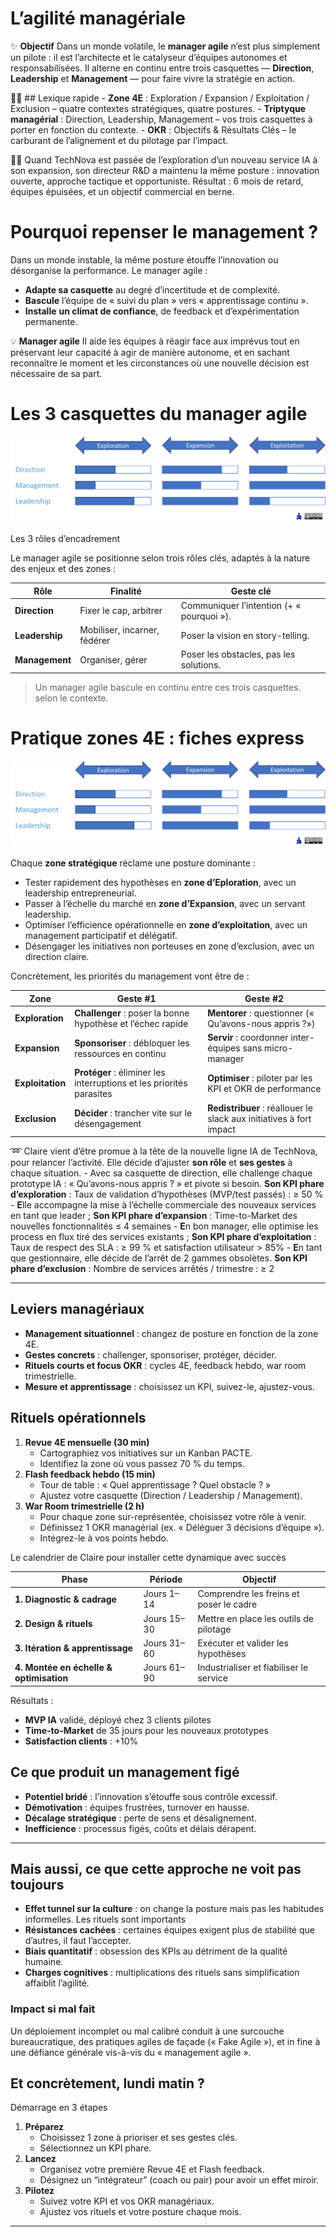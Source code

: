 # L’agilité managériale



✨ **Objectif** Dans un monde volatile, le **manager agile** n’est plus simplement un pilote : il est l’architecte et le catalyseur d’équipes autonomes et responsabilisées. Il alterne en continu entre trois casquettes — **Direction**, **Leadership** et **Management** — pour faire vivre la stratégie en action.

🧑‍🎓 ## Lexique rapide - **Zone 4E** : Exploration / Expansion / Exploitation / Exclusion – quatre contextes stratégiques, quatre postures. - **Triptyque managérial** : Direction, Leadership, Management – vos trois casquettes à porter en fonction du contexte. - **OKR** : Objectifs & Résultats Clés – le carburant de l’alignement et du pilotage par l’impact.

🧑‍🎓 Quand TechNova est passée de l’exploration d’un nouveau service IA à son expansion, son directeur R&D a maintenu la même posture : innovation ouverte, approche tactique et opportuniste. Résultat : 6 mois de retard, équipes épuisées, et un objectif commercial en berne.

# Pourquoi repenser le management ?

Dans un monde instable, la même posture étouffe l’innovation ou désorganise la performance. Le manager agile :

- **Adapte sa casquette** au degré d’incertitude et de complexité.
- **Bascule** l’équipe de « suivi du plan » vers « apprentissage continu ».
- **Installe** **un climat de confiance**, de feedback et d’expérimentation permanente.

💡 **Manager agile** Il aide les équipes à réagir face aux imprévus tout en préservant leur capacité à agir de manière autonome, et en sachant reconnaître le moment et les circonstances où une nouvelle décision est nécessaire de sa part.

# Les 3 casquettes du manager agile

![Les 3 rôles d’encadrement](image.png)

Les 3 rôles d’encadrement

Le manager agile se positionne selon trois rôles clés, adaptés à la nature des enjeux et des zones :

| Rôle | Finalité | Geste clé |
| --- | --- | --- |
| **Direction** | Fixer le cap, arbitrer | Communiquer l’intention (+ « pourquoi »). |
| **Leadership** | Mobiliser, incarner, fédérer | Poser la vision en story-telling. |
| **Management** | Organiser, gérer | Poser les obstacles, pas les solutions. |

> Un manager agile bascule en continu entre ces trois casquettes. selon le contexte.
> 

# Pratique zones 4E : fiches express

![image.png](image.png)

Chaque **zone stratégique** réclame une posture dominante :

- Tester rapidement des hypothèses en **zone d’Eploration**, avec un leadership entrepreneurial.
- Passer à l’échelle du marché en **zone d’Expansion**, avec un servant leadership.
- Optimiser l’efficience opérationnelle en **zone d’exploitation**, avec un management participatif et délégatif.
- Désengager les initiatives non porteuses en zone d’exclusion, avec un direction claire.

Concrètement, les priorités du management vont être de :

| Zone | Geste #1 | Geste #2 |
| --- | --- | --- |
| **Exploration** | **Challenger** : poser la bonne hypothèse et l’échec rapide | **Mentorer** : questionner (« Qu’avons-nous appris ?») |
| **Expansion** | **Sponsoriser** : débloquer les ressources en continu | **Servir** : coordonner inter-équipes sans micro-manager |
| **Exploitation** | **Protéger** : éliminer les interruptions et les priorités parasites | **Optimiser** : piloter par les KPI et OKR de performance |
| **Exclusion** | **Décider** : trancher vite sur le désengagement | **Redistribuer** : réallouer le slack aux initiatives à fort impact |

➿ Claire vient d’être promue à la tête de la nouvelle ligne IA de TechNova, pour relancer l’activité. Elle décide d’ajuster **son rôle** et **ses gestes** à chaque situation. - Avec sa casquette de direction, elle challenge chaque prototype IA : « Qu’avons-nous appris ? » et pivote si besoin. **Son KPI phare d’exploration** : Taux de validation d’hypothèses (MVP/test passés) : ≥ 50 % - **E**lle accompagne la mise à l’échelle commerciale des nouveaux services en tant que leader ; **Son KPI phare d’expansion** : Time-to-Market des nouvelles fonctionnalités ≤ 4 semaines - **E**n bon manager, elle optimise les process en flux tiré des services existants ; **Son KPI phare d’exploitation** : Taux de respect des SLA : ≥ 99 % et satisfaction utilisateur > 85% - **E**n tant que gestionnaire, elle décide de l’arrêt de 2 gammes obsolètes. **Son KPI phare d’exclusion** : Nombre de services arrêtés / trimestre : ≥ 2

---

## Leviers managériaux

- **Management situationnel** : changez de posture en fonction de la zone 4E.
- **Gestes concrets** : challenger, sponsoriser, protéger, décider.
- **Rituels courts et focus OKR** : cycles 4E, feedback hebdo, war room trimestrielle.
- **Mesure et apprentissage** : choisissez un KPI, suivez-le, ajustez-vous.

## Rituels opérationnels

1. **Revue 4E mensuelle (30 min)**
    - Cartographiez vos initiatives sur un Kanban PACTE.
    - Identifiez la zone où vous passez 70 % du temps.
2. **Flash feedback hebdo (15 min)**
    - Tour de table : « Quel apprentissage ? Quel obstacle ? »
    - Ajustez votre casquette (Direction / Leadership / Management).
3. **War Room trimestrielle (2 h)**
    - Pour chaque zone sur-représentée, choisissez votre rôle à venir.
    - Définissez 1 OKR managérial (ex. « Déléguer 3 décisions d’équipe »).
    - Intégrez-le à vos points hebdo.

Le calendrier de Claire pour installer cette dynamique avec succès

| Phase | Période | Objectif |
| --- | --- | --- |
| **1. Diagnostic & cadrage** | Jours 1–14 | Comprendre les freins et poser le cadre |
| **2. Design & rituels** | Jours 15–30 | Mettre en place les outils de pilotage |
| **3. Itération & apprentissage** | Jours 31–60 | Exécuter et valider les hypothèses |
| **4. Montée en échelle & optimisation** | Jours 61–90 | Industrialiser et fiabiliser le service |

Résultats :

- **MVP IA** validé, déployé chez 3 clients pilotes
- **Time-to-Market** de 35 jours pour les nouveaux prototypes
- **Satisfaction clients** : +10%

## Ce que produit un management figé

- **Potentiel bridé** : l’innovation s’étouffe sous contrôle excessif.
- **Démotivation** : équipes frustrées, turnover en hausse.
- **Décalage stratégique** : perte de sens et désalignement.
- **Inefficience** : processus figés, coûts et délais dérapent.

---

## Mais aussi, ce que cette approche ne voit pas toujours

- **Effet tunnel sur la culture** : on change la posture mais pas les habitudes informelles. Les rituels sont importants
- **Résistances cachées** : certaines équipes exigent plus de stabilité que d’autres, il faut l’accepter.
- **Biais quantitatif** : obsession des KPIs au détriment de la qualité humaine.
- **Charges cognitives** : multiplications des rituels sans simplification affaiblit l’agilité.

### Impact si mal fait

Un déploiement incomplet ou mal calibré conduit à une surcouche bureaucratique, des pratiques agiles de façade (« Fake Agile »), et in fine à une défiance générale vis-à-vis du « management agile ».

## Et concrètement, lundi matin ?

Démarrage en 3 étapes

1. **Préparez**
    - Choisissez 1 zone à prioriser et ses gestes clés.
    - Sélectionnez un KPI phare.
2. **Lancez**
    - Organisez votre première Revue 4E et Flash feedback.
    - Désignez un “intégrateur” (coach ou pair) pour avoir un effet miroir.
3. **Pilotez**
    - Suivez votre KPI et vos OKR managériaux.
    - Ajustez vos rituels et votre posture chaque mois.

---

#
